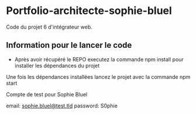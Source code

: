 # Portfolio-architecte-sophie-bluel

Code du projet 6 d'intégrateur web.

## Information pour le lancer le code

 - Après avoir récupéré le REPO executez la commande npm install pour installer les dépendances du projet

Une fois les dépendances installées lancez le projet avec la commande npm start

Compte de test pour Sophie Bluel

email: sophie.bluel@test.tld
password: S0phie 
